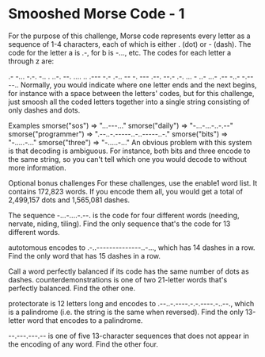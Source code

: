 # Smooshed Morse Code  - 1
For the purpose of this challenge, Morse code represents every letter as a sequence of 1-4 characters, each of which is either . (dot) or - (dash). The code for the letter a is .-, for b is -..., etc. The codes for each letter a through z are:

.- -... -.-. -.. . ..-. --. .... .. .--- -.- .-.. -- -. --- .--. --.- .-. ... - ..- ...- .-- -..- -.-- --..
Normally, you would indicate where one letter ends and the next begins, for instance with a space between the letters' codes, but for this challenge, just smoosh all the coded letters together into a single string consisting of only dashes and dots.

Examples
smorse("sos") => "...---..."
smorse("daily") => "-...-...-..-.--"
smorse("programmer") => ".--..-.-----..-..-----..-."
smorse("bits") => "-.....-..."
smorse("three") => "-.....-..."
An obvious problem with this system is that decoding is ambiguous. For instance, both bits and three encode to the same string, so you can't tell which one you would decode to without more information.

Optional bonus challenges
For these challenges, use the enable1 word list. It contains 172,823 words. If you encode them all, you would get a total of 2,499,157 dots and 1,565,081 dashes.

The sequence -...-....-.--. is the code for four different words (needing, nervate, niding, tiling). Find the only sequence that's the code for 13 different words.

autotomous encodes to .-..--------------..-..., which has 14 dashes in a row. Find the only word that has 15 dashes in a row.

Call a word perfectly balanced if its code has the same number of dots as dashes. counterdemonstrations is one of two 21-letter words that's perfectly balanced. Find the other one.

protectorate is 12 letters long and encodes to .--..-.----.-.-.----.-..--., which is a palindrome (i.e. the string is the same when reversed). Find the only 13-letter word that encodes to a palindrome.

--.---.---.-- is one of five 13-character sequences that does not appear in the encoding of any word. Find the other four.